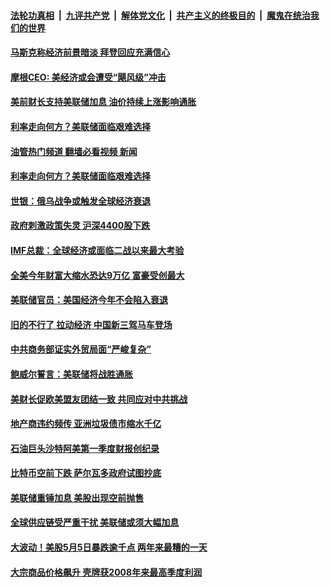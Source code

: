 ####  [法轮功真相](../../../../basic/blob/master/README.md?t=06041831) &nbsp;|&nbsp; [九评共产党](../../../../9ping.md/blob/master/README.md?t=06041831) &nbsp;|&nbsp; [解体党文化](../../../../jtdwh.md/blob/master/README.md?t=06041831)  &nbsp;|&nbsp; [共产主义的终极目的](../../../../gczydzjmd.md/blob/master/README.md?t=06041831) &nbsp;|&nbsp; [魔鬼在统治我们的世界](../../../../mgztzwmdsj.md/blob/master/README.md?t=06041831) 

#### [马斯克称经济前景暗淡 拜登回应充满信心](../pages/soh7/626264.md?t=06041831) 
#### [摩根CEO: 美经济或会遭受“飓风级”冲击](../pages/soh7/625688.md?t=06041831) 
#### [美前财长支持美联储加息 油价持续上涨影响通胀](../pages/soh7/624329.md?t=06041831) 
#### [利率走向何方？美联储面临艰难选择](../pages/soh7/623753.md?t=06041831) 
#### [油管热门频道 翻墙必看视频 新闻](http://45.76.130.85:81/youtube.html?06041831)
#### [利率走向何方？美联储面临艰难选择](../pages/soh7/623753.md?t=06041831) 
#### [世银：俄乌战争或触发全球经济衰退](../pages/soh7/623663.md?t=06041831) 
#### [政府刺激政策失灵 沪深4400股下跌](../pages/soh7/623129.md?t=06041831) 
#### [IMF总裁：全球经济或面临二战以来最大考验](../pages/soh7/622973.md?t=06041831) 
#### [全美今年财富大缩水恐达9万亿 富豪受创最大](../pages/soh7/622946.md?t=06041831) 
#### [美联储官员：美国经济今年不会陷入衰退](../pages/soh7/622310.md?t=06041831) 
#### [旧的不行了 拉动经济 中国新三驾马车登场](../pages/soh7/622178.md?t=06041831) 
#### [中共商务部证实外贸局面“严峻复杂”](../pages/soh7/622166.md?t=06041831) 
#### [鲍威尔誓言：美联储将战胜通胀](../pages/soh7/621551.md?t=06041831) 
#### [美财长促欧美盟友团结一致 共同应对中共挑战](../pages/soh7/621401.md?t=06041831) 
#### [地产商违约频传 亚洲垃圾债市缩水千亿](../pages/soh7/621191.md?t=06041831) 
#### [石油巨头沙特阿美第一季度财报创纪录](../pages/soh7/620948.md?t=06041831) 
#### [比特币空前下跌 萨尔瓦多政府试图抄底](../pages/soh7/619483.md?t=06041831) 
#### [美联储重锤加息 美股出现空前抛售 ](../pages/soh7/619186.md?t=06041831) 
#### [全球供应链受严重干扰 美联储或须大幅加息 ](../pages/soh7/618673.md?t=06041831) 
#### [大波动！美股5月5日暴跌逾千点 两年来最糟的一天](../pages/soh7/618436.md?t=06041831) 
#### [大宗商品价格飙升 壳牌获2008年来最高季度利润](../pages/soh7/618235.md?t=06041831) 
<img src='http://gfw-breaker.win/goodnews/indexes/soh7.md' width='0px' height='0px'/>
